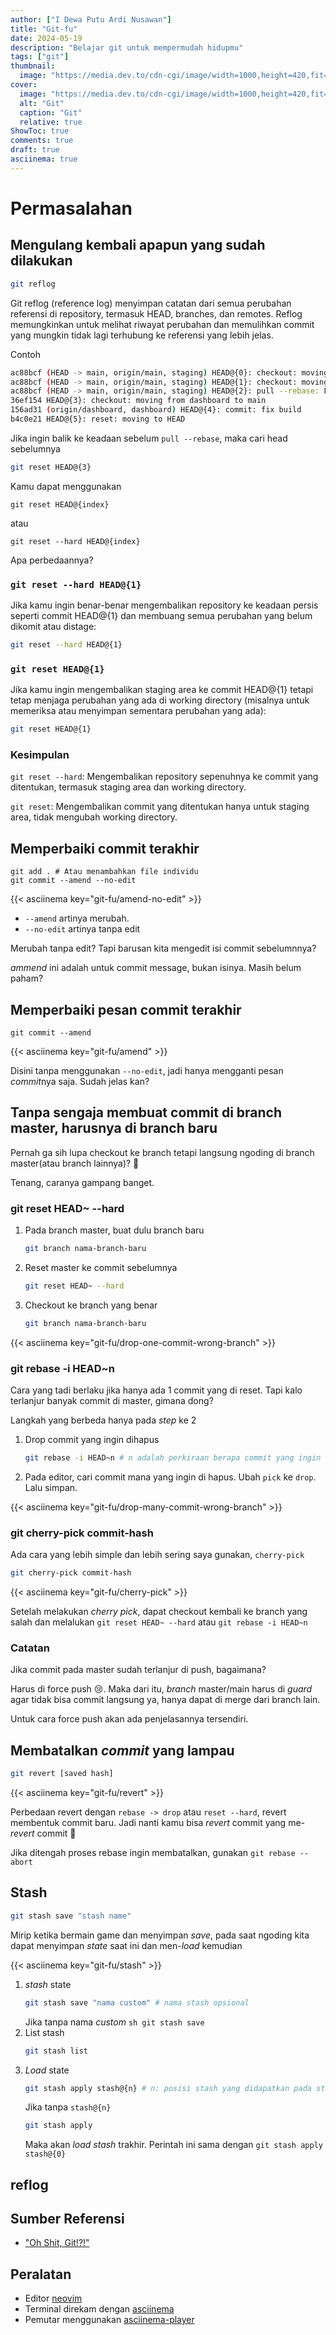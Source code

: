 ```yaml
---
author: ["I Dewa Putu Ardi Nusawan"]
title: "Git-fu"
date: 2024-05-19
description: "Belajar git untuk mempermudah hidupmu"
tags: ["git"]
thumbnail:
  image: "https://media.dev.to/cdn-cgi/image/width=1000,height=420,fit=cover,gravity=auto,format=auto/https%3A%2F%2Fdev-to-uploads.s3.amazonaws.com%2Fi%2Fnsbbm80zgqqypxyqtx1d.png"
cover:
  image: "https://media.dev.to/cdn-cgi/image/width=1000,height=420,fit=cover,gravity=auto,format=auto/https%3A%2F%2Fdev-to-uploads.s3.amazonaws.com%2Fi%2Fnsbbm80zgqqypxyqtx1d.png"
  alt: "Git"
  caption: "Git"
  relative: true
ShowToc: true
comments: true
draft: true
asciinema: true
---
```


# Permasalahan

## Mengulang kembali apapun yang sudah dilakukan
```sh
git reflog
```

Git reflog (reference log) menyimpan catatan dari semua perubahan referensi di repository, termasuk HEAD, branches, dan remotes. Reflog memungkinkan untuk melihat riwayat perubahan dan memulihkan commit yang mungkin tidak lagi terhubung ke referensi yang lebih jelas.

Contoh
```sh
ac88bcf (HEAD -> main, origin/main, staging) HEAD@{0}: checkout: moving from staging to main
ac88bcf (HEAD -> main, origin/main, staging) HEAD@{1}: checkout: moving from main to staging
ac88bcf (HEAD -> main, origin/main, staging) HEAD@{2}: pull --rebase: Fast-forward
36ef154 HEAD@{3}: checkout: moving from dashboard to main
156ad31 (origin/dashboard, dashboard) HEAD@{4}: commit: fix build
b4c0e21 HEAD@{5}: reset: moving to HEAD
```

Jika ingin balik ke keadaan sebelum `pull --rebase`, maka cari head sebelumnya
```sh
git reset HEAD@{3}
```

Kamu dapat menggunakan 
```
git reset HEAD@{index}
```
atau
```
git reset --hard HEAD@{index}
```
Apa perbedaannya?

### `git reset --hard HEAD@{1}`

Jika kamu ingin benar-benar mengembalikan repository ke keadaan persis seperti commit HEAD@{1} dan membuang semua perubahan yang belum dikomit atau distage:
```sh
git reset --hard HEAD@{1}
```

### `git reset HEAD@{1}`

Jika kamu ingin mengembalikan staging area ke commit HEAD@{1} tetapi tetap menjaga perubahan yang ada di working directory (misalnya untuk memeriksa atau menyimpan sementara perubahan yang ada):
```sh
git reset HEAD@{1}
```

### Kesimpulan
`git reset --hard`: Mengembalikan repository sepenuhnya ke commit yang ditentukan, termasuk staging area dan working directory.

`git reset`: Mengembalikan commit yang ditentukan hanya untuk staging area, tidak mengubah working directory.

## Memperbaiki commit terakhir
```
git add . # Atau menambahkan file individu
git commit --amend --no-edit
```
{{< asciinema key="git-fu/amend-no-edit" >}}

- `--amend` artinya merubah.
- `--no-edit` artinya tanpa edit

Merubah tanpa edit? Tapi barusan kita mengedit isi commit sebelumnnya?

*ammend* ini adalah untuk commit message, bukan isinya. Masih belum paham?

## Memperbaiki pesan commit terakhir
```
git commit --amend
```
{{< asciinema key="git-fu/amend" >}}

Disini tanpa menggunakan  `--no-edit`, jadi hanya mengganti pesan *commit*nya saja. Sudah jelas kan?

## Tanpa sengaja membuat commit di branch master, harusnya di branch baru
Pernah ga sih lupa checkout ke branch tetapi langsung ngoding di branch master(atau branch lainnya)? 🤣

Tenang, caranya gampang banget.
### git reset HEAD~ --hard
1. Pada branch master, buat dulu branch baru
    ```sh
    git branch nama-branch-baru
    ```
1. Reset master ke commit sebelumnya
    ```sh
    git reset HEAD~ --hard
    ```
1. Checkout ke branch yang benar
    ```sh
    git branch nama-branch-baru
    
    ```
{{< asciinema key="git-fu/drop-one-commit-wrong-branch" >}}

### git rebase -i HEAD~n
Cara yang tadi berlaku jika hanya ada 1 commit yang di reset. Tapi kalo terlanjur banyak commit di master, gimana dong?

Langkah yang berbeda hanya pada *step* ke 2

1. Drop commit yang ingin dihapus
    ```sh
    git rebase -i HEAD~n # n adalah perkiraan berapa commit yang ingin di hapus
    ```
1. Pada editor, cari commit mana yang ingin di hapus. Ubah `pick` ke `drop`. Lalu simpan.

{{< asciinema key="git-fu/drop-many-commit-wrong-branch" >}}

### git cherry-pick commit-hash

Ada cara yang lebih simple dan lebih sering saya gunakan, `cherry-pick`
```sh
git cherry-pick commit-hash
```
{{< asciinema key="git-fu/cherry-pick" >}}

Setelah melakukan *cherry pick*, dapat checkout kembali ke branch yang salah dan melalukan `git reset HEAD~ --hard` atau `git rebase -i HEAD~n`

### Catatan

Jika commit pada master sudah terlanjur di push, bagaimana?

Harus di force push 😢. Maka dari itu, *branch* master/main harus di *guard* agar tidak bisa commit langsung ya, hanya dapat di merge dari branch lain.

Untuk cara force push akan ada penjelasannya tersendiri.

## Membatalkan *commit* yang lampau

```sh
git revert [saved hash]
```
{{< asciinema key="git-fu/revert" >}}

Perbedaan revert dengan `rebase -> drop` atau `reset --hard`, revert membentuk commit baru. Jadi nanti kamu bisa *revert* commit yang me-*revert* commit 🤣

Jika ditengah proses rebase ingin membatalkan, gunakan `git rebase --abort`

## Stash

```sh
git stash save "stash name"
```

Mirip ketika bermain game dan menyimpan *save*, pada saat ngoding kita dapat menyimpan *state* saat ini dan men-*load* kemudian

{{< asciinema key="git-fu/stash" >}}

1. *stash* state
    ```sh
    git stash save "nama custom" # nama stash opsional
    ```
    Jika tanpa nama *custom*
        ```sh
        git stash save
        ```
1. List stash
    ```sh
    git stash list
    ```
1. *Load* state
    ```sh
    git stash apply stash@{n} # n: posisi stash yang didapatkan pada stash list
    ```
    Jika tanpa `stash@{n}`
    ```sh
    git stash apply
    ```
    Maka akan *load stash* trakhir. Perintah ini sama dengan `git stash apply stash@{0}`

## reflog

## Sumber Referensi
- ["Oh Shit, Git!?!"](https://ohshitgit.com/)

## Peralatan
- Editor [neovim](https://github.com/neovim/neovim)
- Terminal direkam dengan [asciinema](https://github.com/asciinema/asciinema)
- Pemutar menggunakan [asciinema-player](https://github.com/asciinema/asciinema-player)
